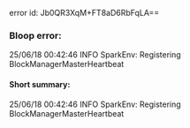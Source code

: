 error id: Jb0QR3XqM+FT8aD6RbFqLA==
### Bloop error:

25/06/18 00:42:46 INFO SparkEnv: Registering BlockManagerMasterHeartbeat
#### Short summary: 

25/06/18 00:42:46 INFO SparkEnv: Registering BlockManagerMasterHeartbeat